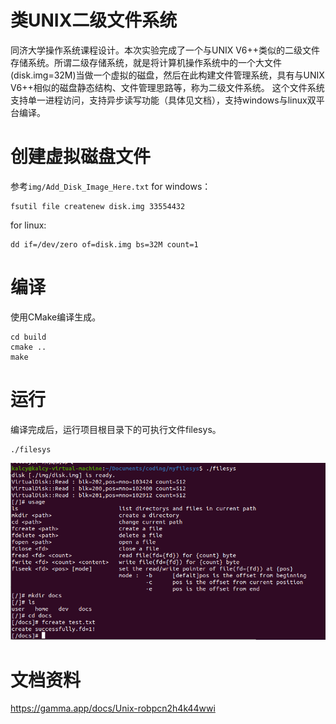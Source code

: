 
# 类UNIX二级文件系统
同济大学操作系统课程设计。本次实验完成了一个与UNIX V6++类似的二级文件存储系统。所谓二级存储系统，就是将计算机操作系统中的一个大文件(disk.img=32M)当做一个虚拟的磁盘，然后在此构建文件管理系统，具有与UNIX V6++相似的磁盘静态结构、文件管理思路等，称为二级文件系统。
这个文件系统支持单一进程访问，支持异步读写功能（具体见文档），支持windows与linux双平台编译。

# 创建虚拟磁盘文件
参考`img/Add_Disk_Image_Here.txt`
for windows：
```
fsutil file createnew disk.img 33554432
```
for linux:
```
dd if=/dev/zero of=disk.img bs=32M count=1
```

# 编译
使用CMake编译生成。
```
cd build
cmake ..
make
```
# 运行
编译完成后，运行项目根目录下的可执行文件filesys。
```
./filesys
```
![](img/usage.png)

# 文档资料
https://gamma.app/docs/Unix-robpcn2h4k44wwi
